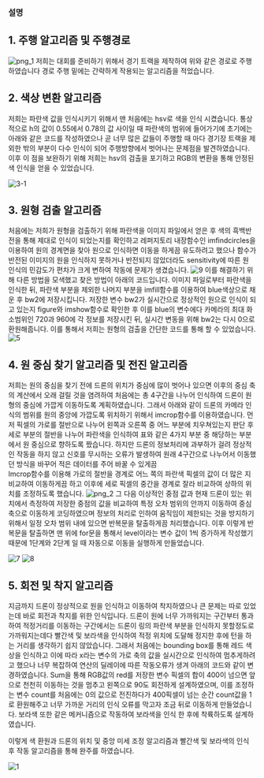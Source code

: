 ### 설명

## 1. 주행 알고리즘 및 주행경로
![png_1](https://user-images.githubusercontent.com/62247335/125641140-7d9c3d6d-7bee-49d8-bf3f-33a5baa1ad38.png)
저희는 대회를 준비하기 위해서 경기 트랙을 제작하여 위와 같은 경로로 주행하였습니다
경로 주행 밑에는 간략하게 작용되는 알고리즘을 적었습니다.

## 2. 색상 변환 알고리즘
저희는 파란색 값을 인식시키기 위해서 맨 처음에는 hsv로 색을 인식 시켰습니다.
통상적으로 h의 값이 0.55에서 0.78의 값 사이일 때 파란색의 범위에 들어가기에 초기에는 아래와 같은 코드를 작성하였으나 곧 너무 많은 값들이 주행할 때 마다 경기장 트랙을 제외한 밖의 부분이 다수 인식이 되어 주행방향에서 벗어나는 문제점을 발견하였습니다. 
 이후 이 점을 보완하기 위해 저희는 hsv의 검출을 포기하고 RGB의 변환을 통해 안정된 색 인식을 얻을 수 있었습니다.

![3-1](https://user-images.githubusercontent.com/62247335/125642648-a17a2ff2-7722-4b13-a91e-057960b18cf7.png)
## 3. 원형 검출 알고리즘
처음에는 저희가 원형을 검출하기 위해 파란색을 이미지 파일에서 얻은 후 색의 흑백반전을 통해 제대로 인식이 되었는지를 확인하고 레퍼지토리 내장함수인 imfindcircles을 이용하여 원의 경계면을 찾아 원으로 인식하면 이동을 하게끔 유도하려고 했으나 함수가 반전된 이미지의 원을 인식하지 못하거나 반전되지 않았더라도 sensitivity에 따른 원 인식의 민감도가 편차가 크게 변하여 작동에 문제가 생겼습니다.
![9](https://user-images.githubusercontent.com/62247335/125644169-d7b51537-228d-4e22-87ad-31932b9e34e9.png)
이를 해결하기 위해 다른 방법을 모색했고 찾은 방법이 아래의 코드입니다. 이미지 파일로부터 파란색을 인식한 뒤, 파란색 부분을 제외한 나머지 부분을 imfill함수를 이용하여 blue색상으로 채운 후 bw2에 저장시킵니다.
 저장한 변수 bw2가 실시간으로 정상적인 원으로 인식이 되고 있는지 figure와 imshow함수로
확인한 후 이를 blue의 변수에다 카메라의 최대 화소범위인 720과 960에 각 정보를 저장시킨 뒤, 실시간 변동을 위해 bw2는 다시 0으로 환원해줍니다. 이를 통해서 저희는 원형의 검출을 간단한 코드를 통해 할 수 있었습니다.
![5](https://user-images.githubusercontent.com/62247335/125642770-052227e5-b09b-4abe-8a71-8336275bd663.png)


## 4. 원 중심 찾기 알고리즘 및 전진 알고리즘
저희는 원의 중심을 찾기 전에 드론의 위치가 중심에 많이 벗어나 있으면 이후의 중심 축의 계산에서 오래 걸릴 것을 염려하여 처음에는 총 4구간을 나누어 인식하여 드론이 원형의 중심에 가깝게 이동하도록 계획하였습니다. 그래서 아래와 같이 드론의 카메라 인식의 범위를 원의 중앙에 가깝도록 위치하기 위해서 imcrop함수를 이용하였습니다. 먼저 픽셀의 가로를 절반으로 나누어 왼쪽과 오른쪽 중 어느 부분에 치우쳐있는지 판단 후 세로 부분의 절반을 나누어 파란색을 인식하여 표와 같은 4가지 부분 중 해당하는 부분에서 원 중심으로 향하도록 짰습니다.
 하지만 드론의 정보처리에 과부하가 걸려 정상적인 작동을 하지 않고 신호를 무시하는 오류가 발생하여 원래 4구간으로 나누어서 이동했던 방식을 바꾸어 적은 데이터를 주어 바꿀 수 있게끔  
Imcrop함수를 이용해 가로의 절반을 경계로 어느 쪽의 파란색 픽셀의 값이 더 많은 지 비교하여 이동하게끔 하고 이후에 세로 픽셀의 중간을 경계로 잘라 비교하여 상하의 위치를 조정하도록 했습니다.
![png_2](https://user-images.githubusercontent.com/62247335/125643398-eb342a0e-9f20-473e-99c1-0db6cb15e04b.png)
그 다음 이상적인 중점 값과 현재 드론이 있는 위치에서 측정하여 저장한 중점의 값을 비교하여 특정 오차 범위의 안까지 이동하여 중심 축으로 이동하게 코딩하였으며  정보의 처리로 인하여 움직임이 제한되는 것을 방지하기 위해서 일정 오차 범위 내에 있으면 반복문을 탈출하게끔 처리했습니다.
이후 이렇게 반복문을 탈출하면 맨 위에 for문을 통해서 level이라는 변수 값이 1씩 증가하게 작성했기 때문에 1단계와 2단계 일 때 자동으로 이동을 실행하게 만들었습니다. 


![7](https://user-images.githubusercontent.com/62247335/125642860-f3c76a97-d442-4ba5-9fc1-bc93128bea44.png)
![8](https://user-images.githubusercontent.com/62247335/125642889-01cfa0cc-e19f-485b-9507-97a1f1cc8a8e.png)

## 5. 회전 및 착지 알고리즘
지금까지 드론이 정상적으로 원을 인식하고 이동하여 착지하였으나 큰 문제는 따로 있었는데 바로 회전과 착지를 위한 인식입니다. 드론이 원에 너무 가까워지는 구간부터 통과하여 적정거리를 이동하는 구간에서는 드론이 링의 파란색 부분을 인식하지 못할정도로 가까워지는데다 빨간색 및 보라색을 인식하여 적정 위치에 도달해 정지한 후에 턴을 하는 거리를 생각하기 쉽지 않았습니다.
 그래서 처음에는 bounding box를 통해 레드 색상을 인식하고 이에 따라 x라는 변수의 가로 축의 값을 실시간으로 인식하여 멈추게하려고 했으나 너무 복잡하여 연산의 딜레이에 따른 작동오류가 생겨 아래의 코드와 같이 변경하였습니다. 
Sum을 통해 RGB값의 red를 저장한 변수 픽셀의 합이 400이 넘으면 앞으로 천천히 이동하는 것을 멈추고 왼쪽으로 90도 회전하게 설계하였으며, 이를 조정하는 변수 count를 처음에는 0의 값으로 전진하다가 400픽셀이 넘는 순간 count값을 1로 환원해주고 너무 가까운 거리의 인식 오류를 막고자 조금 뒤로 이동하게 만들었습니다. 보라색 또한 같은 메커니즘으로 작동하여 보라색을 인식 한 후에 착륙하도록 설계하였습니다.

이렇게 색 환원과 드론의 위치 및 중앙 미세 조정 알고리즘과 빨간색 및 보라색의 인식 후 작동 알고리즘을 통해 완주를 하였습니다.

![1](https://user-images.githubusercontent.com/62247335/125641839-5a07f398-b14c-4d80-9d95-213ec453d05a.PNG)
